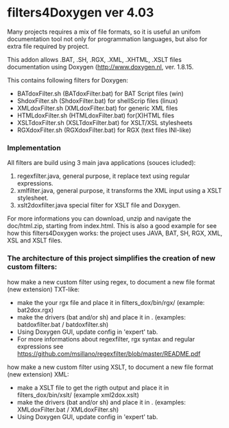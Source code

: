 # filters4Doxygen  ver 4.03
Many projects requires a mix of file formats, so it is useful an unifom documentation tool not only for programmation languages, but also
for extra file required by project.

This addon allows .BAT, .SH, .RGX, .XML, .XHTML, .XSLT files documentation using Doxygen (http://www.doxygen.nl, ver. 1.8.15. 

This contains following filters for Doxygen: 
- BATdoxFilter.sh (BATdoxFilter.bat) for BAT Script files (win)
- ShdoxFilter.sh (ShdoxFilter.bat) for shellScrip files (linux)
- XMLdoxFilter.sh (XMLdoxFilter.bat) for generic XML files
- HTMLdoxFilter.sh (HTMLdoxFilter.bat) for(X)HTML files 
- XSLTdoxFilter.sh (XSLTdoxFilter.bat) for XSLT/XSL stylesheets
- RGXdoxFilter.sh (RGXdoxFilter.bat) for RGX (text files INI-like)

### Implementation
All filters are build using 3 main java applications (souces icluded):
1. regexfilter.java, general purpose, it replace text using regular expressions. 
2. xmlfilter.java, general purpose, it transforms the XML input using a XSLT stylesheet.
3. xslt2doxfilter.java special filter for XSLT file and Doxygen.


For more informations you can download, unzip and navigate the doc/html.zip, starting from index.html.  This is also a good example for see how this filters4Doxygen works:  the project uses  JAVA, BAT, SH, RGX,  XML, XSL and XSLT files.

### The architecture of this project simplifies the creation of new custom filters:
how make a new custom filter using regex, to document a new file format (new extension) TXT-like:
- make the your rgx file and place it in filters_dox/bin/rgx/  (example: bat2dox.rgx)
- make the drivers (bat and/or sh) and place it in . (examples: batdoxfilter.bat / batdoxfilter.sh)
- Using Doxygen GUI, update config in 'expert' tab.
- For more informations about regexfilter, rgx syntax and regular expressions see https://github.com/msillano/regexfilter/blob/master/README.pdf

how make a new custom filter using XSLT, to document a new file format (new extension) XML:
- make a XSLT file to get the rigth output and place it in filters_dox/bin/xslt/   (example xml2dox.xslt)
- make the drivers (bat and/or sh) and place it in . (examples: XMLdoxFilter.bat / XMLdoxFilter.sh)
- Using Doxygen GUI, update config in 'expert' tab.
